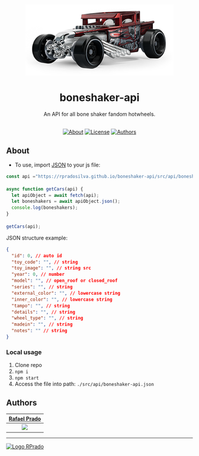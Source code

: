 <div align="center">
    <img src=".github/icon.png" alt="Logo Repo" width="400">
    <h1>
      boneshaker-api
    </h1>
    An API for all bone shaker fandom hotwheels.
</div>

<br>
<div align="center">

[![About](https://img.shields.io/badge/-About-cc3333)](#about)
[![License](https://img.shields.io/badge/-License-330000)](/LICENSE)
[![Authors](https://img.shields.io/badge/-Author-330000)](#authors)

</div>

## About

- To use, import [JSON](https://rpradosilva.github.io/boneshaker-api/src/api/boneshaker-api.json) to your js file:

```js
const api ="https://rpradosilva.github.io/boneshaker-api/src/api/boneshaker-api.json";

async function getCars(api) {
  let apiObject = await fetch(api);
  let boneshakers = await apiObject.json();
  console.log(boneshakers);
}

getCars(api);
```

JSON structure example:

```json
{
  "id": 0, // auto id
  "toy_code": "", // string
  "toy_image": "", // string src
  "year": 0, // number
  "model": "", // open_roof or closed_roof
  "series": "", // string
  "external_color": "", // lowercase string
  "inner_color": "", // lowercase string
  "tampo": "", // string
  "details": "", // string
  "wheel_type": "", // string
  "madein": "", // string
  "notes": "" // string
}
```

### Local usage

1. Clone repo
2. `npm i`
3. `npm start`
4. Access the file into path: `./src/api/boneshaker-api.json`

## Authors

|      [Rafael Prado](http://www.github.com/rpradosilva)      |
| :---------------------------------------------------------: |
| ![](https://avatars2.githubusercontent.com/u/22681977?s=80) |

---

[<img alt="Logo RPrado" src="https://avatars.githubusercontent.com/u/87092922" width="40" />](http://rprado.design)
